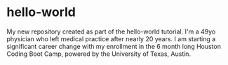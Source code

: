 # hello-world
My new repository created as part of the hello-world tutorial.
I'm a 49yo physician who left medical practice after nearly 20 years. I am starting a significant career change with my enrollment in the 6 month long Houston Coding Boot Camp, powered by the University of Texas, Austin.
